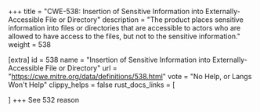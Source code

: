 +++
title = "CWE-538: Insertion of Sensitive Information into Externally-Accessible File or Directory"
description	= "The product places sensitive information into files or directories that are accessible to actors who are allowed to have access to the files, but not to the sensitive information."
weight = 538

[extra]
id = 538
name = "Insertion of Sensitive Information into Externally-Accessible File or Directory"
url = "https://cwe.mitre.org/data/definitions/538.html"
vote = "No Help, or Langs Won't Help"
clippy_helps = false
rust_docs_links = [
	
]
+++
See 532 reason
